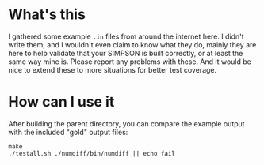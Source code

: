 
# What's this

I gathered some example `.in` files from around the internet here.
I didn't write them, and I wouldn't even claim to know what they do,
mainly they are here to help validate that your SIMPSON is built
correctly, or at least the same way mine is.  Please report any
problems with these.  And it would be nice to extend these to
more situations for better test coverage.

# How can I use it

After building the parent directory, you can compare the example
output with the included "gold" output files:

```
make
./testall.sh ./numdiff/bin/numdiff || echo fail
```

